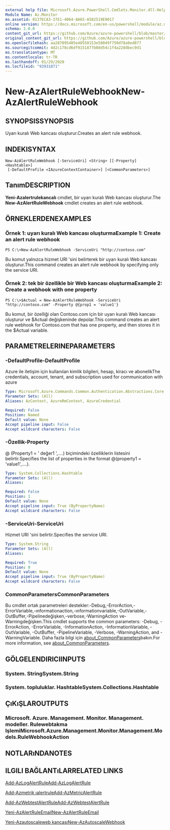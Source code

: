 ```yaml
---
external help file: Microsoft.Azure.PowerShell.Cmdlets.Monitor.dll-Help.xml
Module Name: Az.Monitor
ms.assetid: 0137ECA3-37E1-4064-8A65-A582519E9017
online version: https://docs.microsoft.com/en-us/powershell/module/az.monitor/new-azalertrulewebhook
schema: 2.0.0
content_git_url: https://github.com/Azure/azure-powershell/blob/master/src/Monitor/Monitor/help/New-AzAlertRuleWebhook.md
original_content_git_url: https://github.com/Azure/azure-powershell/blob/master/src/Monitor/Monitor/help/New-AzAlertRuleWebhook.md
ms.openlocfilehash: aa287095405e48550153e58049f750d78a9ed877
ms.sourcegitcommit: 4d2c178cd6df9151877b08d54c1f4a228dbec9d1
ms.translationtype: MT
ms.contentlocale: tr-TR
ms.lasthandoff: 01/29/2020
ms.locfileid: "93931871"
---
```

# <span data-ttu-id="321b2-101">New-AzAlertRuleWebhook</span><span class="sxs-lookup"><span data-stu-id="321b2-101">New-AzAlertRuleWebhook</span></span>

## <span data-ttu-id="321b2-102">SYNOPSIS</span><span class="sxs-lookup"><span data-stu-id="321b2-102">SYNOPSIS</span></span>
<span data-ttu-id="321b2-103">Uyarı kuralı Web kancası oluşturur.</span><span class="sxs-lookup"><span data-stu-id="321b2-103">Creates an alert rule webhook.</span></span>

## <span data-ttu-id="321b2-104">INDEKI</span><span class="sxs-lookup"><span data-stu-id="321b2-104">SYNTAX</span></span>

```
New-AzAlertRuleWebhook [-ServiceUri] <String> [[-Property] <Hashtable>]
 [-DefaultProfile <IAzureContextContainer>] [<CommonParameters>]
```

## <span data-ttu-id="321b2-105">Tanım</span><span class="sxs-lookup"><span data-stu-id="321b2-105">DESCRIPTION</span></span>
<span data-ttu-id="321b2-106">**Yeni-Azalertrulekancalı** cmdlet, bir uyarı kuralı Web kancası oluşturur.</span><span class="sxs-lookup"><span data-stu-id="321b2-106">The **New-AzAlertRuleWebhook** cmdlet creates an alert rule webhook.</span></span>

## <span data-ttu-id="321b2-107">ÖRNEKLERDEN</span><span class="sxs-lookup"><span data-stu-id="321b2-107">EXAMPLES</span></span>

### <span data-ttu-id="321b2-108">Örnek 1: uyarı kuralı Web kancası oluşturma</span><span class="sxs-lookup"><span data-stu-id="321b2-108">Example 1: Create an alert rule webhook</span></span>
```
PS C:\>New-AzAlertRuleWebhook -ServiceUri "http://contoso.com"
```

<span data-ttu-id="321b2-109">Bu komut yalnızca hizmet URI 'sini belirterek bir uyarı kuralı Web kancası oluşturur.</span><span class="sxs-lookup"><span data-stu-id="321b2-109">This command creates an alert rule webhook by specifying only the service URI.</span></span>

### <span data-ttu-id="321b2-110">Örnek 2: tek bir özellikle bir Web kancası oluşturma</span><span class="sxs-lookup"><span data-stu-id="321b2-110">Example 2: Create a webhook with one property</span></span>
```
PS C:\>$Actual = New-AzAlertRuleWebhook -ServiceUri "http://contoso.com" -Property @{prop1 = 'value1'}
```

<span data-ttu-id="321b2-111">Bu komut, bir özelliği olan Contoso.com için bir uyarı kuralı Web kancası oluşturur ve $Actual değişkeninde depolar.</span><span class="sxs-lookup"><span data-stu-id="321b2-111">This command creates an alert rule webhook for Contoso.com that has one property, and then stores it in the $Actual variable.</span></span>

## <span data-ttu-id="321b2-112">PARAMETRELERINE</span><span class="sxs-lookup"><span data-stu-id="321b2-112">PARAMETERS</span></span>

### <span data-ttu-id="321b2-113">-DefaultProfile</span><span class="sxs-lookup"><span data-stu-id="321b2-113">-DefaultProfile</span></span>
<span data-ttu-id="321b2-114">Azure ile iletişim için kullanılan kimlik bilgileri, hesap, kiracı ve abonelik</span><span class="sxs-lookup"><span data-stu-id="321b2-114">The credentials, account, tenant, and subscription used for communication with azure</span></span>

```yaml
Type: Microsoft.Azure.Commands.Common.Authentication.Abstractions.Core.IAzureContextContainer
Parameter Sets: (All)
Aliases: AzContext, AzureRmContext, AzureCredential

Required: False
Position: Named
Default value: None
Accept pipeline input: False
Accept wildcard characters: False
```

### <span data-ttu-id="321b2-115">-Özellik</span><span class="sxs-lookup"><span data-stu-id="321b2-115">-Property</span></span>
<span data-ttu-id="321b2-116">@ (Property1 = ' değer1 ',....) biçimindeki özelliklerin listesini belirtir.</span><span class="sxs-lookup"><span data-stu-id="321b2-116">Specifies the list of properties in the format @(property1 = 'value1',....).</span></span>

```yaml
Type: System.Collections.Hashtable
Parameter Sets: (All)
Aliases:

Required: False
Position: 1
Default value: None
Accept pipeline input: True (ByPropertyName)
Accept wildcard characters: False
```

### <span data-ttu-id="321b2-117">-ServiceUri</span><span class="sxs-lookup"><span data-stu-id="321b2-117">-ServiceUri</span></span>
<span data-ttu-id="321b2-118">Hizmet URI 'sini belirtir.</span><span class="sxs-lookup"><span data-stu-id="321b2-118">Specifies the service URI.</span></span>

```yaml
Type: System.String
Parameter Sets: (All)
Aliases:

Required: True
Position: 0
Default value: None
Accept pipeline input: True (ByPropertyName)
Accept wildcard characters: False
```

### <span data-ttu-id="321b2-119">CommonParameters</span><span class="sxs-lookup"><span data-stu-id="321b2-119">CommonParameters</span></span>
<span data-ttu-id="321b2-120">Bu cmdlet ortak parametreleri destekler:-Debug,-ErrorAction,-ErrorVariable,-ınformationaction,-ınformationvariable,-OutVariable,-OutBuffer,-Pipelinedeğişken,-verbose,-WarningAction ve-Warningdeğişken.</span><span class="sxs-lookup"><span data-stu-id="321b2-120">This cmdlet supports the common parameters: -Debug, -ErrorAction, -ErrorVariable, -InformationAction, -InformationVariable, -OutVariable, -OutBuffer, -PipelineVariable, -Verbose, -WarningAction, and -WarningVariable.</span></span> <span data-ttu-id="321b2-121">Daha fazla bilgi için [about_CommonParameters](https://go.microsoft.com/fwlink/?LinkID=113216)bakın.</span><span class="sxs-lookup"><span data-stu-id="321b2-121">For more information, see [about_CommonParameters](https://go.microsoft.com/fwlink/?LinkID=113216).</span></span>

## <span data-ttu-id="321b2-122">GÖLGELENDIRICI</span><span class="sxs-lookup"><span data-stu-id="321b2-122">INPUTS</span></span>

### <span data-ttu-id="321b2-123">System. String</span><span class="sxs-lookup"><span data-stu-id="321b2-123">System.String</span></span>

### <span data-ttu-id="321b2-124">System. topluluklar. Hashtable</span><span class="sxs-lookup"><span data-stu-id="321b2-124">System.Collections.Hashtable</span></span>

## <span data-ttu-id="321b2-125">ÇıKıŞLAR</span><span class="sxs-lookup"><span data-stu-id="321b2-125">OUTPUTS</span></span>

### <span data-ttu-id="321b2-126">Microsoft. Azure. Management. Monitor. Management. modeller. Rulewebtakma Işlemi</span><span class="sxs-lookup"><span data-stu-id="321b2-126">Microsoft.Azure.Management.Monitor.Management.Models.RuleWebhookAction</span></span>

## <span data-ttu-id="321b2-127">NOTLARıNDA</span><span class="sxs-lookup"><span data-stu-id="321b2-127">NOTES</span></span>

## <span data-ttu-id="321b2-128">ILGILI BAĞLANTıLAR</span><span class="sxs-lookup"><span data-stu-id="321b2-128">RELATED LINKS</span></span>

[<span data-ttu-id="321b2-129">Add-AzLogAlertRule</span><span class="sxs-lookup"><span data-stu-id="321b2-129">Add-AzLogAlertRule</span></span>](./Add-AzLogAlertRule.md)

[<span data-ttu-id="321b2-130">Add-Azmetrik ıalertrule</span><span class="sxs-lookup"><span data-stu-id="321b2-130">Add-AzMetricAlertRule</span></span>](./Add-AzMetricAlertRule.md)

[<span data-ttu-id="321b2-131">Add-AzWebtestAlertRule</span><span class="sxs-lookup"><span data-stu-id="321b2-131">Add-AzWebtestAlertRule</span></span>](./Add-AzWebtestAlertRule.md)

[<span data-ttu-id="321b2-132">Yeni-AzAlertRuleEmail</span><span class="sxs-lookup"><span data-stu-id="321b2-132">New-AzAlertRuleEmail</span></span>](./New-AzAlertRuleEmail.md)

[<span data-ttu-id="321b2-133">Yeni-Azautoscaleweb kancası</span><span class="sxs-lookup"><span data-stu-id="321b2-133">New-AzAutoscaleWebhook</span></span>](./New-AzAutoscaleWebhook.md)


